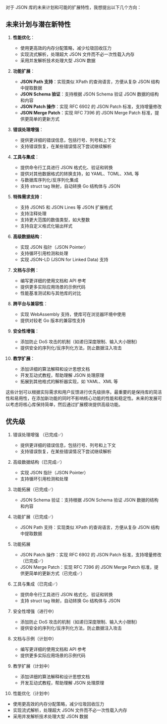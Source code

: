 对于 JSON 库的未来计划和可能的扩展特性，我想提出以下几个方向：

## 未来计划与潜在新特性

1. **性能优化**：
   - 使用更高效的内存分配策略，减少垃圾回收压力
   - 实现流式解析，处理超大 JSON 文件而不必一次性载入内存
   - 采用并发解析技术处理大型 JSON 数据

2. **功能扩展**：
   - **JSON Path 支持**：实现类似 XPath 的查询语言，方便从复杂 JSON 结构中提取数据
   - **JSON Schema 验证**：支持根据 JSON Schema 验证 JSON 数据的结构和内容
   - **JSON Patch 操作**：实现 RFC 6902 的 JSON Patch 标准，支持增量修改
   - **JSON Merge Patch**：实现 RFC 7396 的 JSON Merge Patch 标准，提供更简单的更新方式

3. **错误处理增强**：
   - 提供更详细的错误信息，包括行号、列号和上下文
   - 支持错误恢复，在某些错误情况下尝试继续解析

4. **工具与集成**：
   - 提供命令行工具进行 JSON 格式化、验证和转换
   - 提供对其他数据格式的转换支持，如 YAML、TOML、XML 等
   - 与数据库序列化/反序列化集成
   - 支持 struct tag 映射，自动转换 Go 结构体与 JSON

5. **特殊需求支持**：
   - 支持 JSON5 和 JSON Lines 等 JSON 扩展格式
   - 支持注释处理
   - 支持更大范围的数值类型，如大整数
   - 支持自定义格式化输出样式

6. **高级数据结构**：
   - 实现 JSON 指针（JSON Pointer）
   - 支持循环引用检测和处理
   - 实现 JSON-LD (JSON for Linked Data) 支持

7. **文档与示例**：
   - 编写更详细的使用文档和 API 参考
   - 提供更多实际应用场景的示例代码
   - 性能基准测试和与其他库的对比

8. **跨平台与兼容性**：
   - 实现 WebAssembly 支持，使库可在浏览器环境中使用
   - 提供对较老 Go 版本的兼容性支持

9. **安全性增强**：
   - 添加防止 DoS 攻击的机制（如递归深度限制、输入大小限制）
   - 提供安全的序列化/反序列化方法，防止数据注入攻击

10. **教学扩展**：
    - 添加详细的算法解释和设计思想文档
    - 开发互动式教程，帮助理解 JSON 处理原理
    - 拓展到其他格式的解析器实现，如 YAML、XML 等

这些计划可以根据实际需求和用户反馈进行优先级排序。最重要的是保持库的简洁性和易用性，在添加新功能的同时不影响核心功能的性能和稳定性。未来的发展可以考虑将核心库保持简单，然后通过扩展模块提供高级功能。


## 优先级
1. 错误处理增强 （已完成✅）
   - 提供更详细的错误信息，包括行号、列号和上下文
   - 支持错误恢复，在某些错误情况下尝试继续解析

2. 高级数据结构（已完成✅）
   - 实现 JSON 指针（JSON Pointer）
   - 支持循环引用检测和处理

3. 功能拓展（已完成✅）
   - JSON Schema 验证：支持根据 JSON Schema 验证 JSON 数据的结构和内容

4. 功能扩展（已完成✅）
   - JSON Path 支持：实现类似 XPath 的查询语言，方便从复杂 JSON 结构中提取数据

5. 功能拓展
   - JSON Patch 操作：实现 RFC 6902 的 JSON Patch 标准，支持增量修改（已完成✅）
   - JSON Merge Patch：实现 RFC 7396 的 JSON Merge Patch 标准，提供更简单的更新方式（已完成✅）

6. 工具与集成（已完成✅）
   - 提供命令行工具进行 JSON 格式化、验证和转换
   - 支持 struct tag 映射，自动转换 Go 结构体与 JSON

7. 安全性增强（进行中）
   - 添加防止 DoS 攻击的机制（如递归深度限制、输入大小限制）
   - 提供安全的序列化/反序列化方法，防止数据注入攻击

8. 文档与示例（计划中）
   - 编写更详细的使用文档和 API 参考
   - 提供更多实际应用场景的示例代码

9. 教学扩展（计划中）
    - 添加详细的算法解释和设计思想文档
    - 开发互动式教程，帮助理解 JSON 处理原理

10. 性能优化（计划中）
   - 使用更高效的内存分配策略，减少垃圾回收压力
   - 实现流式解析，处理超大 JSON 文件而不必一次性载入内存
   - 采用并发解析技术处理大型 JSON 数据